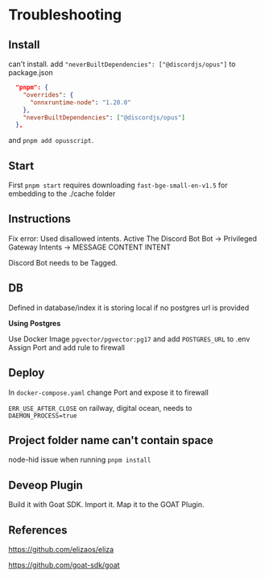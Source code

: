 
# Troubleshooting

## Install

can't install. add `"neverBuiltDependencies": ["@discordjs/opus"]` to package.json

```json
  "pnpm": {
    "overrides": {
      "onnxruntime-node": "1.20.0"
    },
    "neverBuiltDependencies": ["@discordjs/opus"]
  },
```

and `pnpm add opusscript`.

## Start

First `pnpm start` requires downloading `fast-bge-small-en-v1.5` for embedding to the ./cache folder


## Instructions

Fix error: Used disallowed intents. Active The Discord Bot
Bot -> Privileged Gateway Intents -> MESSAGE CONTENT INTENT

Discord Bot needs to be Tagged.


## DB

Defined in database/index
it is storing local if no postgres url is provided

**Using Postgres**

Use Docker Image `pgvector/pgvector:pg17` and add `POSTGRES_URL` to .env
Assign Port and add rule to firewall

## Deploy

In `docker-compose.yaml` change Port and expose it to firewall

`ERR_USE_AFTER_CLOSE`
on railway, digital ocean, needs to `DAEMON_PROCESS=true`

## Project folder name can't contain space

node-hid issue when running `pnpm install`

## Deveop Plugin

Build it with Goat SDK. Import it. Map it to the GOAT Plugin.

## References

https://github.com/elizaos/eliza

https://github.com/goat-sdk/goat

